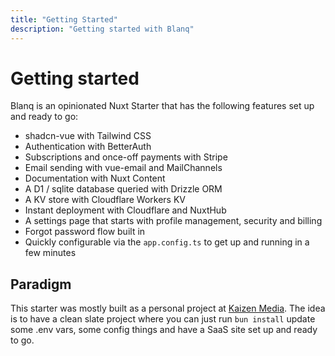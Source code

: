```yaml
---
title: "Getting Started"
description: "Getting started with Blanq"
---
```


# Getting started

Blanq is an opinionated Nuxt Starter that has the following features set up and ready to go:

- shadcn-vue with Tailwind CSS
- Authentication with BetterAuth
- Subscriptions and once-off payments with Stripe
- Email sending with vue-email and MailChannels
- Documentation with Nuxt Content
- A D1 / sqlite database queried with Drizzle ORM
- A KV store with Cloudflare Workers KV
- Instant deployment with Cloudflare and NuxtHub
- A settings page that starts with profile management, security and billing
- Forgot password flow built in
- Quickly configurable via the `app.config.ts` to get up and running in a few minutes

## Paradigm

This starter was mostly built as a personal project at [Kaizen Media](https://www.kaizen.com.na). The idea is to have a clean slate project where you can just run `bun install` update some .env vars, some config things and have a SaaS site set up and ready to go.
